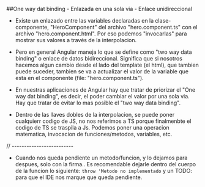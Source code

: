 ##One way dat binding - Enlazada en una sola via - Enlace unidireccional

- Existe un enlazado entre las variables declaradas en la clase-componente, "HeroComponent" del archivo "hero.component.ts" con el archivo "hero.component.html". Por eso podemos "invocarlas" para mostrar sus valores a través de la interpolacion.

- Pero en general Angular maneja lo que se define como "two way data binding" o enlace de datos bidireccional. Significa que si nosotros hacemos algun cambio desde el lado del template (el html),  que tambien puede suceder, tambien se va a actualizar el valor de la variable que esta en el componente (file: "hero.component.ts").

- En nuestras aplicaciones de Angular hay que tratar de priorizar el "One way dat binding", es decir, el poder cambiar el valor por una sola via. Hay que tratar de evitar lo mas posible el "two way data binding".

- Dentro de las llaves dobles de la interpolacion, se puede poner cualquierr codigo de JS, no nos referimos a TS porque finalmenbte el codigo de TS se traspila a Js. Podemos poner una operacion matematica, invocacion de funciones/metodos, variables, etc.

// -------------------------

- Cuando nos queda pendiente un metodo/funcion, y lo dejamos para despues, solo con la firma.. Es recomendable dejarle dentro del cuerpo de la funcion lo siguiente:
  `throw 'Metodo no implementado` y un TODO: para que el IDE nos marque que queda pendiente.


  